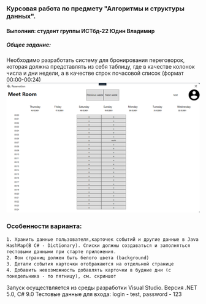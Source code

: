 ﻿### Курсовая работа по предмету "Алгоритмы и структуры данных".
#### Выполнил: студент группы ИСТбд-22 Юдин Владимир

##### Общее задание:
Необходимо разработать систему для бронирования переговорок, которая должна представлять из себя таблицу, где в качестве колонок числа и дни недели, а в качестве строк почасовой список (формат 00:00-00:24)
![alt image](Resources/img/main.png)

### Особенности варианта:
	1. Хранить данные пользователя,карточек событий и другие данные в Java HashMap(В С# - Dictionary). Списки должны создаваться и заполняться тестовыми данными при старте приложения.
	2. Фон страниц должен быть белого цвета (background)
	3. Детали события карточки отображаются на отдельной странице
	4. Добавить невозможность добавлять карточки в будние дни (с понедельника - по пятницу), см. скриншот

Запуск осуществляется из среды разработки Visual Studio. Версия .NET 5.0, C# 9.0
Тестовые данные для входа: login - test, password - 123

